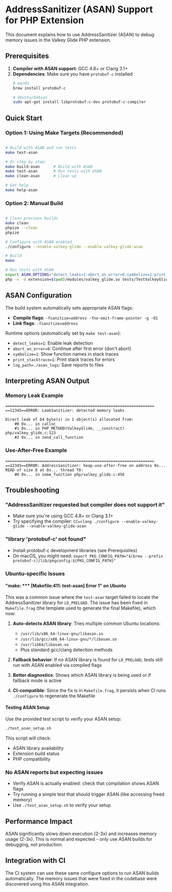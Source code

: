 # AddressSanitizer (ASAN) Support for PHP Extension

This document explains how to use AddressSanitizer (ASAN) to debug memory issues in the Valkey Glide PHP extension.

## Prerequisites

1. **Compiler with ASAN support**: GCC 4.8+ or Clang 3.1+
2. **Dependencies**: Make sure you have `protobuf-c` installed
   ```bash
   # macOS
   brew install protobuf-c
   
   # Ubuntu/Debian
   sudo apt-get install libprotobuf-c-dev protobuf-c-compiler
   ```

## Quick Start

### Option 1: Using Make Targets (Recommended)

```bash

# Build with ASAN and run tests
make test-asan

# Or step by step:
make build-asan      # Build with ASAN
make test-asan       # Run tests with ASAN
make clean-asan      # Clean up

# Get help
make help-asan
```

### Option 2: Manual Build

```bash

# Clean previous builds
make clean
phpize --clean
phpize

# Configure with ASAN enabled
./configure --enable-valkey-glide --enable-valkey-glide-asan

# Build
make

# Run tests with ASAN
export ASAN_OPTIONS="detect_leaks=1:abort_on_error=0:symbolize=1:print_stacktrace=1"
php -n -d extension=$(pwd)/modules/valkey_glide.so tests/TestValkeyGlide.php
```

## ASAN Configuration

The build system automatically sets appropriate ASAN flags:
- **Compile flags**: `-fsanitize=address -fno-omit-frame-pointer -g -O1`
- **Link flags**: `-fsanitize=address`

Runtime options (automatically set by `make test-asan`):
- `detect_leaks=1`: Enable leak detection
- `abort_on_error=0`: Continue after first error (don't abort)
- `symbolize=1`: Show function names in stack traces
- `print_stacktrace=1`: Print stack traces for errors
- `log_path=./asan_logs`: Save reports to files

## Interpreting ASAN Output

### Memory Leak Example
```
=================================================================
==12345==ERROR: LeakSanitizer: detected memory leaks

Direct leak of 64 byte(s) in 1 object(s) allocated from:
    #0 0x... in calloc
    #1 0x... in PHP_METHOD(ValkeyGlide, __construct) php/valkey_glide.c:123
    #2 0x... in zend_call_function
```

### Use-After-Free Example
```
=================================================================
==12345==ERROR: AddressSanitizer: heap-use-after-free on address 0x...
READ of size 8 at 0x... thread T0:
    #0 0x... in some_function php/valkey_glide.c:456
```

## Troubleshooting

### "AddressSanitizer requested but compiler does not support it"
- Make sure you're using GCC 4.8+ or Clang 3.1+
- Try specifying the compiler: `CC=clang ./configure --enable-valkey-glide --enable-valkey-glide-asan`

### "library 'protobuf-c' not found"
- Install protobuf-c development libraries (see Prerequisites)
- On macOS, you might need: `export PKG_CONFIG_PATH="$(brew --prefix protobuf-c)/lib/pkgconfig:${PKG_CONFIG_PATH}"`

### Ubuntu-specific Issues

#### "make: *** [Makefile:411: test-asan] Error 1" on Ubuntu
This was a common issue where the `test-asan` target failed to locate the AddressSanitizer library for `LD_PRELOAD`. The issue has been fixed in `Makefile.frag` (the template used to generate the final Makefile), which now:

1. **Auto-detects ASAN library**: Tries multiple common Ubuntu locations:
   - `/usr/lib/x86_64-linux-gnu/libasan.so`
   - `/usr/lib/gcc/x86_64-linux-gnu/*/libasan.so` 
   - `/usr/lib64/libasan.so`
   - Plus standard gcc/clang detection methods

2. **Fallback behavior**: If no ASAN library is found for `LD_PRELOAD`, tests still run with ASAN enabled via compiled flags

3. **Better diagnostics**: Shows which ASAN library is being used or if fallback mode is active

4. **CI-compatible**: Since the fix is in `Makefile.frag`, it persists when CI runs `./configure` to regenerate the Makefile

#### Testing ASAN Setup
Use the provided test script to verify your ASAN setup:
```bash
./test_asan_setup.sh
```

This script will check:
- ASAN library availability
- Extension build status
- PHP compatibility

### No ASAN reports but expecting issues
- Verify ASAN is actually enabled: check that compilation shows ASAN flags
- Try running a simple test that should trigger ASAN (like accessing freed memory)
- Use `./test_asan_setup.sh` to verify your setup

## Performance Impact

ASAN significantly slows down execution (2-3x) and increases memory usage (2-3x). This is normal and expected - only use ASAN builds for debugging, not production.

## Integration with CI

The CI system can use these same configure options to run ASAN builds automatically. The memory issues that were fixed in the codebase were discovered using this ASAN integration.
